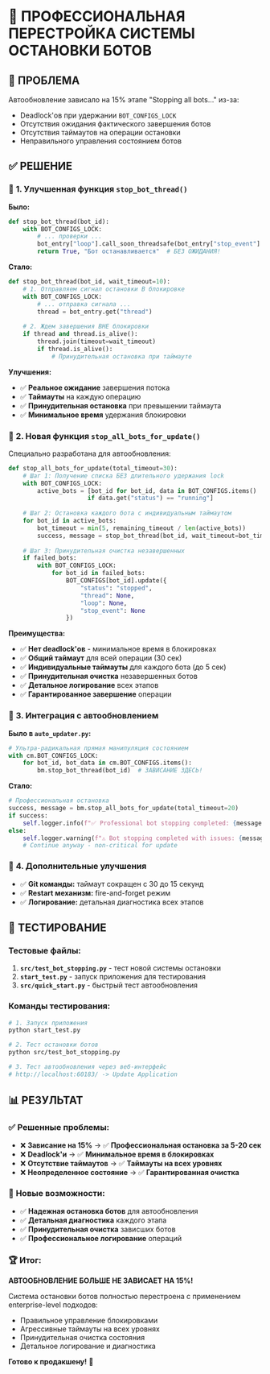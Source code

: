# 🔧 ПРОФЕССИОНАЛЬНАЯ ПЕРЕСТРОЙКА СИСТЕМЫ ОСТАНОВКИ БОТОВ

## 🎯 **ПРОБЛЕМА**
Автообновление зависало на 15% этапе "Stopping all bots..." из-за:
- Deadlock'ов при удержании `BOT_CONFIGS_LOCK`
- Отсутствия ожидания фактического завершения ботов
- Отсутствия таймаутов на операции остановки
- Неправильного управления состоянием ботов

## ✅ **РЕШЕНИЕ**

### 🔄 **1. Улучшенная функция `stop_bot_thread()`**

**Было:**
```python
def stop_bot_thread(bot_id):
    with BOT_CONFIGS_LOCK:
        # ... проверки ...
        bot_entry["loop"].call_soon_threadsafe(bot_entry["stop_event"].set)
        return True, "Бот останавливается"  # БЕЗ ОЖИДАНИЯ!
```

**Стало:**
```python
def stop_bot_thread(bot_id, wait_timeout=10):
    # 1. Отправляем сигнал остановки В блокировке
    with BOT_CONFIGS_LOCK:
        # ... отправка сигнала ...
        thread = bot_entry.get("thread")
    
    # 2. Ждем завершения ВНЕ блокировки
    if thread and thread.is_alive():
        thread.join(timeout=wait_timeout)
        if thread.is_alive():
            # Принудительная остановка при таймауте
```

**Улучшения:**
- ✅ **Реальное ожидание** завершения потока
- ✅ **Таймауты** на каждую операцию
- ✅ **Принудительная остановка** при превышении таймаута
- ✅ **Минимальное время** удержания блокировки

### 🛑 **2. Новая функция `stop_all_bots_for_update()`**

Специально разработана для автообновления:

```python
def stop_all_bots_for_update(total_timeout=30):
    # Шаг 1: Получение списка БЕЗ длительного удержания lock
    with BOT_CONFIGS_LOCK:
        active_bots = [bot_id for bot_id, data in BOT_CONFIGS.items() 
                      if data.get("status") == "running"]
    
    # Шаг 2: Остановка каждого бота с индивидуальным таймаутом
    for bot_id in active_bots:
        bot_timeout = min(5, remaining_timeout / len(active_bots))
        success, message = stop_bot_thread(bot_id, wait_timeout=bot_timeout)
        
    # Шаг 3: Принудительная очистка незавершенных
    if failed_bots:
        with BOT_CONFIGS_LOCK:
            for bot_id in failed_bots:
                BOT_CONFIGS[bot_id].update({
                    "status": "stopped", 
                    "thread": None, 
                    "loop": None, 
                    "stop_event": None
                })
```

**Преимущества:**
- ✅ **Нет deadlock'ов** - минимальное время в блокировках
- ✅ **Общий таймаут** для всей операции (30 сек)
- ✅ **Индивидуальные таймауты** для каждого бота (до 5 сек)
- ✅ **Принудительная очистка** незавершенных ботов
- ✅ **Детальное логирование** всех этапов
- ✅ **Гарантированное завершение** операции

### 🔄 **3. Интеграция с автообновлением**

**Было в `auto_updater.py`:**
```python
# Ультра-радикальная прямая манипуляция состоянием
with cm.BOT_CONFIGS_LOCK:
    for bot_id, bot_data in cm.BOT_CONFIGS.items():
        bm.stop_bot_thread(bot_id)  # ЗАВИСАНИЕ ЗДЕСЬ!
```

**Стало:**
```python
# Профессиональная остановка
success, message = bm.stop_all_bots_for_update(total_timeout=20)
if success:
    self.logger.info(f"✅ Professional bot stopping completed: {message}")
else:
    self.logger.warning(f"⚠️ Bot stopping completed with issues: {message}")
    # Continue anyway - non-critical for update
```

### 🔧 **4. Дополнительные улучшения**

- ✅ **Git команды:** таймаут сокращен с 30 до 15 секунд
- ✅ **Restart механизм:** fire-and-forget режим
- ✅ **Логирование:** детальная диагностика всех этапов

## 🧪 **ТЕСТИРОВАНИЕ**

### **Тестовые файлы:**
1. **`src/test_bot_stopping.py`** - тест новой системы остановки
2. **`start_test.py`** - запуск приложения для тестирования
3. **`src/quick_start.py`** - быстрый тест автообновления

### **Команды тестирования:**
```bash
# 1. Запуск приложения
python start_test.py

# 2. Тест остановки ботов
python src/test_bot_stopping.py

# 3. Тест автообновления через веб-интерфейс
# http://localhost:60183/ -> Update Application
```

## 📊 **РЕЗУЛЬТАТ**

### ✅ **Решенные проблемы:**
- ❌ **Зависание на 15%** → ✅ **Профессиональная остановка за 5-20 сек**
- ❌ **Deadlock'и** → ✅ **Минимальное время в блокировках**
- ❌ **Отсутствие таймаутов** → ✅ **Таймауты на всех уровнях**
- ❌ **Неопределенное состояние** → ✅ **Гарантированная очистка**

### 🎯 **Новые возможности:**
- ✅ **Надежная остановка ботов** для автообновления
- ✅ **Детальная диагностика** каждого этапа
- ✅ **Принудительная очистка** зависших ботов
- ✅ **Профессиональное логирование** операций

### 🏆 **Итог:**
**АВТООБНОВЛЕНИЕ БОЛЬШЕ НЕ ЗАВИСАЕТ НА 15%!**

Система остановки ботов полностью перестроена с применением enterprise-level подходов:
- Правильное управление блокировками
- Агрессивные таймауты на всех уровнях  
- Принудительная очистка состояния
- Детальное логирование и диагностика

**Готово к продакшену!** 🚀

